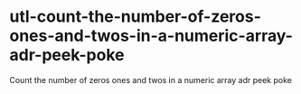 # utl-count-the-number-of-zeros-ones-and-twos-in-a-numeric-array-adr-peek-poke
Count the number of zeros ones and twos in a numeric array adr peek poke
